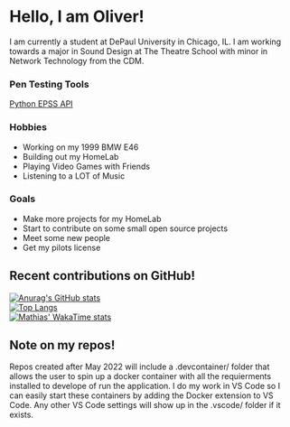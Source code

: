 # Hello, I am Oliver!

I am currently a student at DePaul University in Chicago, IL. I am working towards a major in Sound Design at The Theatre School with minor in Network Technology from the CDM.

<!-- ### Current Projects
You can find the majority of my current projects here at [Scotten Labs](https://github.com/Scotten-Labs) -->

### Pen Testing Tools
[Python EPSS API](https://github.com/Hoplite-Consulting/EPSS-API)

### Hobbies
- Working on my 1999 BMW E46
- Building out my HomeLab
- Playing Video Games with Friends
- Listening to a LOT of Music

### Goals
- Make more projects for my HomeLab
- Start to contribute on some small open source projects
- Meet some new people
- Get my pilots license

## Recent contributions on GitHub!
[![Anurag's GitHub stats](https://github-readme-stats.vercel.app/api?username=oliv10&show_icons=true&count_private=true&hide_title=true&theme=darcula&include_all_commits=true&hide_border=true)](https://github.com/anuraghazra/github-readme-stats)
<br>
[![Top Langs](https://github-readme-stats.vercel.app/api/top-langs/?username=oliv10&theme=darcula&hide_border=true&layout=compact)](https://github.com/anuraghazra/github-readme-stats)
<br>
[![Mathias' WakaTime stats](https://github-readme-stats.vercel.app/api/wakatime?username=oliv10&theme=darcula&hide_border=true&layout=compact)](https://github.com/anuraghazra/github-readme-stats)

## Note on my repos!
Repos created after May 2022 will include a .devcontainer/ folder that allows the user to spin up a docker container with all the requierments installed to develope of run the application. I do my work in VS Code so I can easily start these containers by adding the Docker extension to VS Code. Any other VS Code settings will show up in the .vscode/ folder if it exists.
